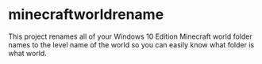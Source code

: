 # minecraftworldrename
This project renames all of your Windows 10 Edition Minecraft world folder names to the level name of the world so you can easily know what folder is what world.

